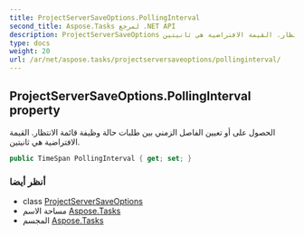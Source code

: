 ```yaml
---
title: ProjectServerSaveOptions.PollingInterval
second_title: Aspose.Tasks لمرجع .NET API
description: ProjectServerSaveOptions ملكية. الحصول على أو تعيين الفاصل الزمني بين طلبات حالة وظيفة قائمة الانتظار. القيمة الافتراضية هي ثانيتين.
type: docs
weight: 20
url: /ar/net/aspose.tasks/projectserversaveoptions/pollinginterval/
---
```

## ProjectServerSaveOptions.PollingInterval property

الحصول على أو تعيين الفاصل الزمني بين طلبات حالة وظيفة قائمة الانتظار. القيمة الافتراضية هي ثانيتين.

```csharp
public TimeSpan PollingInterval { get; set; }
```

### أنظر أيضا

* class [ProjectServerSaveOptions](../)
* مساحة الاسم [Aspose.Tasks](../../projectserversaveoptions/)
* المجسم [Aspose.Tasks](../../../)


